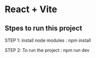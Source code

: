# React + Vite

Stpes to run this project 
-----------------------------
STEP 1: install node modules : npm install 

STEP 2: To run the project : npm run dev
